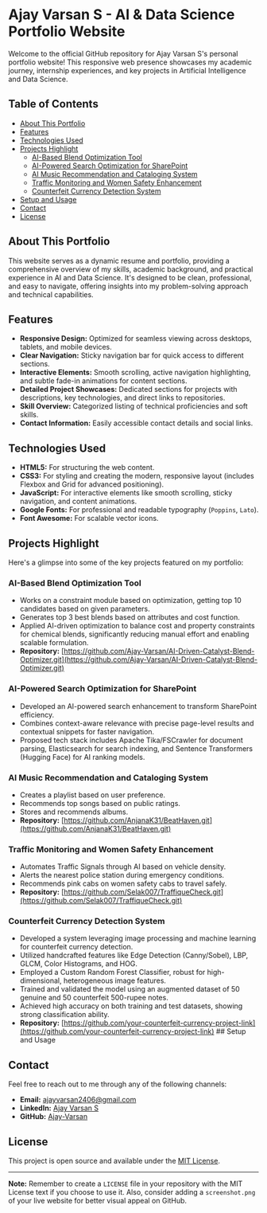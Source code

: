 # Ajay Varsan S - AI & Data Science Portfolio Website

Welcome to the official GitHub repository for Ajay Varsan S's personal portfolio website! This responsive web presence showcases my academic journey, internship experiences, and key projects in Artificial Intelligence and Data Science.

## Table of Contents

- [About This Portfolio](#about-this-portfolio)
- [Features](#features)
- [Technologies Used](#technologies-used)
- [Projects Highlight](#projects-highlight)
  - [AI-Based Blend Optimization Tool](#ai-based-blend-optimization-tool)
  - [AI-Powered Search Optimization for SharePoint](#ai-powered-search-optimization-for-sharepoint)
  - [AI Music Recommendation and Cataloging System](#ai-music-recommendation-and-cataloging-system)
  - [Traffic Monitoring and Women Safety Enhancement](#traffic-monitoring-and-women-safety-enhancement)
  - [Counterfeit Currency Detection System](#counterfeit-currency-detection-system)
- [Setup and Usage](#setup-and-usage)
- [Contact](#contact)
- [License](#license)

## About This Portfolio

This website serves as a dynamic resume and portfolio, providing a comprehensive overview of my skills, academic background, and practical experience in AI and Data Science. It's designed to be clean, professional, and easy to navigate, offering insights into my problem-solving approach and technical capabilities.

## Features

* **Responsive Design:** Optimized for seamless viewing across desktops, tablets, and mobile devices.
* **Clear Navigation:** Sticky navigation bar for quick access to different sections.
* **Interactive Elements:** Smooth scrolling, active navigation highlighting, and subtle fade-in animations for content sections.
* **Detailed Project Showcases:** Dedicated sections for projects with descriptions, key technologies, and direct links to repositories.
* **Skill Overview:** Categorized listing of technical proficiencies and soft skills.
* **Contact Information:** Easily accessible contact details and social links.

## Technologies Used

* **HTML5:** For structuring the web content.
* **CSS3:** For styling and creating the modern, responsive layout (includes Flexbox and Grid for advanced positioning).
* **JavaScript:** For interactive elements like smooth scrolling, sticky navigation, and content animations.
* **Google Fonts:** For professional and readable typography (`Poppins`, `Lato`).
* **Font Awesome:** For scalable vector icons.

## Projects Highlight

Here's a glimpse into some of the key projects featured on my portfolio:

### AI-Based Blend Optimization Tool

* Works on a constraint module based on optimization, getting top 10 candidates based on given parameters.
* Generates top 3 best blends based on attributes and cost function.
* Applied AI-driven optimization to balance cost and property constraints for chemical blends, significantly reducing manual effort and enabling scalable formulation.
* **Repository:** [https://github.com/Ajay-Varsan/AI-Driven-Catalyst-Blend-Optimizer.git](https://github.com/Ajay-Varsan/AI-Driven-Catalyst-Blend-Optimizer.git)

### AI-Powered Search Optimization for SharePoint

* Developed an AI-powered search enhancement to transform SharePoint efficiency.
* Combines context-aware relevance with precise page-level results and contextual snippets for faster navigation.
* Proposed tech stack includes Apache Tika/FSCrawler for document parsing, Elasticsearch for search indexing, and Sentence Transformers (Hugging Face) for AI ranking models.

### AI Music Recommendation and Cataloging System

* Creates a playlist based on user preference.
* Recommends top songs based on public ratings.
* Stores and recommends albums.
* **Repository:** [https://github.com/AnjanaK31/BeatHaven.git](https://github.com/AnjanaK31/BeatHaven.git)

### Traffic Monitoring and Women Safety Enhancement

* Automates Traffic Signals through AI based on vehicle density.
* Alerts the nearest police station during emergency conditions.
* Recommends pink cabs on women safety cabs to travel safely.
* **Repository:** [https://github.com/Selak007/TraffiqueCheck.git](https://github.com/Selak007/TraffiqueCheck.git)

### Counterfeit Currency Detection System

* Developed a system leveraging image processing and machine learning for counterfeit currency detection.
* Utilized handcrafted features like Edge Detection (Canny/Sobel), LBP, GLCM, Color Histograms, and HOG.
* Employed a Custom Random Forest Classifier, robust for high-dimensional, heterogeneous image features.
* Trained and validated the model using an augmented dataset of 50 genuine and 50 counterfeit 500-rupee notes.
* Achieved high accuracy on both training and test datasets, showing strong classification ability.
* **Repository:** [https://github.com/your-counterfeit-currency-project-link](https://github.com/your-counterfeit-currency-project-link) ## Setup and Usage

## Contact

Feel free to reach out to me through any of the following channels:

* **Email:** ajayvarsan2406@gmail.com
* **LinkedIn:** [Ajay Varsan S](https://www.linkedin.com/in/ajay-varsan-2aa642287/)
* **GitHub:** [Ajay-Varsan](https://github.com/Ajay-Varsan)

## License

This project is open source and available under the [MIT License](LICENSE).

---

**Note:** Remember to create a `LICENSE` file in your repository with the MIT License text if you choose to use it. Also, consider adding a `screenshot.png` of your live website for better visual appeal on GitHub.
